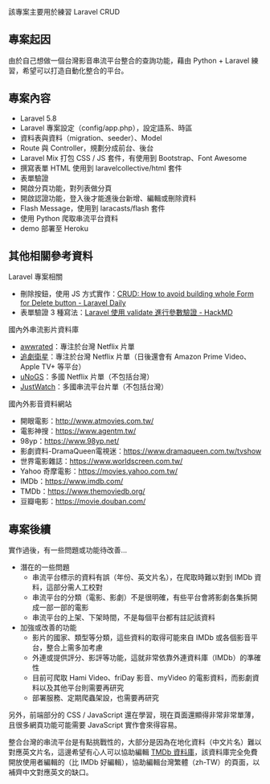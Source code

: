 





該專案主要用於練習 Laravel CRUD



## 專案起因

由於自己想做一個台灣影音串流平台整合的查詢功能，藉由 Python + Laravel 練習，希望可以打造自動化整合的平台。





## 專案內容

* Laravel 5.8
* Laravel 專案設定（config/app.php），設定語系、時區
* 資料表與資料（migration、seeder）、Model
* Route 與 Controller，規劃分成前台、後台
* Laravel Mix 打包 CSS / JS 套件，有使用到 Bootstrap、Font Awesome
* 撰寫表單 HTML 使用到 laravelcollective/html 套件
* 表單驗證
* 開啟分頁功能，對列表做分頁
* 開啟認證功能，登入後才能進後台新增、編輯或刪除資料
* Flash Message，使用到 laracasts/flash 套件
* 使用 Python 爬取串流平台資料
* demo 部署至 Heroku





## 其他相關參考資料

Laravel 專案相關

* 刪除按鈕，使用 JS 方式實作：[CRUD: How to avoid building whole Form for Delete button - Laravel Daily](https://laraveldaily.com/crud-how-to-avoid-building-whole-form-for-delete-button/)
* 表單驗證 3 種寫法：[Laravel 使用 validate 進行參數驗證 - HackMD](https://hackmd.io/@8irD0FCGSQqckvMnLpAmzw/HJ1LqggUQ?type=view)

國內外串流影片資料庫

* [awwrated](https://awwrated.com/)：專注於台灣 Netflix 片單
* [追劇衛星](https://dramas.com.tw/)：專注於台灣 Netflix 片單（日後還會有 Amazon Prime Video、Apple TV+ 等平台）
* [uNoGS](https://unogs.com/)：多國 Netflix 片單（不包括台灣）
* [JustWatch](https://www.justwatch.com/)：多國串流平台片單（不包括台灣）

國內外影音資料網站

* 開眼電影：http://www.atmovies.com.tw/
* 電影神搜：https://www.agentm.tw/
* 98yp：https://www.98yp.net/
* 影劇資料-DramaQueen電視迷：https://www.dramaqueen.com.tw/tvshow
* 世界電影雜誌：https://www.worldscreen.com.tw/
* Yahoo 奇摩電影：https://movies.yahoo.com.tw/
* IMDb：https://www.imdb.com/
* TMDb：https://www.themoviedb.org/
* 豆瓣电影：https://movie.douban.com/





## 專案後續

實作過後，有一些問題或功能待改善...

* 潛在的一些問題
  - 串流平台標示的資料有誤（年份、英文片名），在爬取時難以對到 IMDb 資料，這部分需人工校對
  - 串流平台的分類（電影、影劇）不是很明確，有些平台會將影劇各集拆開成一部一部的電影
  - 串流平台的上架、下架時間，不是每個平台都有註記該資料
* 加強或改善的功能
  * 影片的國家、類型等分類，這些資料的取得可能來自 IMDb 或各個影音平台，整合上需多加考慮
  * 外連或提供評分、影評等功能，這就非常依靠外連資料庫（IMDb）的準確性
  * 目前可爬取 Hami Video、friDay 影音、myVideo 的電影資料，而影劇資料以及其他平台則需要再研究
  * 部署服務、定期爬蟲架設，也需要再研究

另外，前端部分的 CSS / JavaScript 還在學習，現在頁面還顯得非常非常單薄，且很多網頁功能可能需要 JavaScript 實作會來得容易。

整合台灣的串流平台是有點挑戰性的，大部分是因為在地化資料（中文片名）難以對應英文片名，這邊希望有心人可以協助編輯 [TMDb 資料庫](https://www.themoviedb.org/)，該資料庫完全免費開放使用者編輯的（比 IMDb 好編輯），協助編輯台灣繁體（zh-TW）的頁面，以補齊中文對應英文的缺口。

